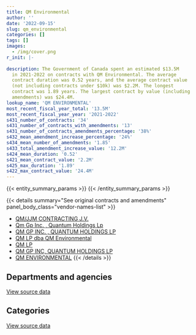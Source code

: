 ```yaml
---
title: QM Environmental
author: ''
date: '2022-09-15'
slug: qm_environmental
categories: []
tags: []
images:
  - /img/cover.png
r_init: |-
  
description: The Government of Canada spent an estimated $13.5M
  in 2021-2022 on contracts with QM Environmental. The average
  contract duration was 0.52 years, and the average contract value
  (not including contracts under $10k) was $2.2M. The longest
  contract was 1.89 years. The largest contract by value (including
  amendments) was $24.4M.
lookup_name: 'QM ENVIRONMENTAL'
most_recent_fiscal_year_total: '13.5M'
most_recent_fiscal_year_year: '2021-2022'
s431_number_of_contracts: '34'
s431_number_of_contracts_with_amendments: '13'
s431_number_of_contracts_amendments_percentage: '38%'
s432_mean_amendment_increase_percentage: '24%'
s434_mean_number_of_amendments: '1.85'
s433_total_amendment_increase_value: '12.2M'
s424_mean_duration: '0.52'
s421_mean_contract_value: '2.2M'
s425_max_duration: '1.89'
s422_max_contract_value: '24.4M'
---
```


<script src="/rmarkdown-libs/htmlwidgets/htmlwidgets.js"></script>
<link href="/rmarkdown-libs/datatables-css/datatables-crosstalk.css" rel="stylesheet" />
<script src="/rmarkdown-libs/datatables-binding/datatables.js"></script>
<script src="/rmarkdown-libs/jquery/jquery-3.6.0.min.js"></script>
<link href="/rmarkdown-libs/dt-core-bootstrap/css/dataTables.bootstrap.min.css" rel="stylesheet" />
<link href="/rmarkdown-libs/dt-core-bootstrap/css/dataTables.bootstrap.extra.css" rel="stylesheet" />
<script src="/rmarkdown-libs/dt-core-bootstrap/js/jquery.dataTables.min.js"></script>
<script src="/rmarkdown-libs/dt-core-bootstrap/js/dataTables.bootstrap.min.js"></script>
<link href="/rmarkdown-libs/crosstalk/css/crosstalk.min.css" rel="stylesheet" />
<script src="/rmarkdown-libs/crosstalk/js/crosstalk.min.js"></script>
<script src="/rmarkdown-libs/htmlwidgets/htmlwidgets.js"></script>
<link href="/rmarkdown-libs/datatables-css/datatables-crosstalk.css" rel="stylesheet" />
<script src="/rmarkdown-libs/datatables-binding/datatables.js"></script>
<script src="/rmarkdown-libs/jquery/jquery-3.6.0.min.js"></script>
<link href="/rmarkdown-libs/dt-core-bootstrap/css/dataTables.bootstrap.min.css" rel="stylesheet" />
<link href="/rmarkdown-libs/dt-core-bootstrap/css/dataTables.bootstrap.extra.css" rel="stylesheet" />
<script src="/rmarkdown-libs/dt-core-bootstrap/js/jquery.dataTables.min.js"></script>
<script src="/rmarkdown-libs/dt-core-bootstrap/js/dataTables.bootstrap.min.js"></script>
<link href="/rmarkdown-libs/crosstalk/css/crosstalk.min.css" rel="stylesheet" />
<script src="/rmarkdown-libs/crosstalk/js/crosstalk.min.js"></script>

{{< entity_summary_params >}}
{{< /entity_summary_params >}}

{{< details summary="See original contracts and amendments" panel_body_class="vendor-names-list" >}}
- [QM/JJM CONTRACTING J.V.](https://search.open.canada.ca/en/ct/?sort=contract_value_f%20desc&page=1&search_text=%22QM%2fJJM%20CONTRACTING%20J.V.%22)
- [Qm Gp Inc. , Quantum Holdings Lp](https://search.open.canada.ca/en/ct/?sort=contract_value_f%20desc&page=1&search_text=%22Qm%20Gp%20Inc.%20%2c%20Quantum%20Holdings%20Lp%22)
- [QM GP INC. , QUANTUM HOLDINGS LP](https://search.open.canada.ca/en/ct/?sort=contract_value_f%20desc&page=1&search_text=%22QM%20GP%20INC.%20%2c%20QUANTUM%20HOLDINGS%20LP%22)
- [QM LP dba QM Environmental](https://search.open.canada.ca/en/ct/?sort=contract_value_f%20desc&page=1&search_text=%22QM%20LP%20dba%20QM%20Environmental%22)
- [QM LP](https://search.open.canada.ca/en/ct/?sort=contract_value_f%20desc&page=1&search_text=%22QM%20LP%22)
- [QM GP INC, QUANTUM HOLDINGS LP](https://search.open.canada.ca/en/ct/?sort=contract_value_f%20desc&page=1&search_text=%22QM%20GP%20INC%2c%20QUANTUM%20HOLDINGS%20LP%22)
- [QM ENVIRONMENTAL](https://search.open.canada.ca/en/ct/?sort=contract_value_f%20desc&page=1&search_text=%22QM%20ENVIRONMENTAL%22)
{{< /details >}}

## Departments and agencies

<div id="htmlwidget-1" style="width:100%;height:auto;" class="datatables html-widget"></div>
<script type="application/json" data-for="htmlwidget-1">{"x":{"style":"bootstrap","filter":"none","vertical":false,"data":[["<a href=\"/departments/dfo-mpo/\">Fisheries and Oceans Canada<\/a>","<a href=\"/departments/dnd-mdn/\">National Defence<\/a>","<a href=\"/departments/pc/\">Parks Canada<\/a>","<a href=\"/departments/pwgsc-tpsgc/\">Public Services and Procurement Canada<\/a>","<a href=\"/departments/rcmp-grc/\">Royal Canadian Mounted Police<\/a>"],[13335,791168.4,null,9081755.98,33907.65],[null,null,null,17822141.93,null],[null,671394,null,1879100.36,null],[null,3820104.36,242743.21,9476739.84,null]],"container":"<table class=\"table table-striped table-hover row-border order-column display\">\n  <thead>\n    <tr>\n      <th>Department<\/th>\n      <th>2018-2019<\/th>\n      <th>2019-2020<\/th>\n      <th>2020-2021<\/th>\n      <th>2021-2022<\/th>\n    <\/tr>\n  <\/thead>\n<\/table>","options":{"order":[[4,"desc"]],"pageLength":10,"autoWidth":true,"columnDefs":[{"targets":1,"render":"function(data, type, row, meta) {\n    return type !== 'display' ? data : DTWidget.formatCurrency(data, \"$\", 2, 3, \",\", \".\", true, null);\n  }"},{"targets":2,"render":"function(data, type, row, meta) {\n    return type !== 'display' ? data : DTWidget.formatCurrency(data, \"$\", 2, 3, \",\", \".\", true, null);\n  }"},{"targets":3,"render":"function(data, type, row, meta) {\n    return type !== 'display' ? data : DTWidget.formatCurrency(data, \"$\", 2, 3, \",\", \".\", true, null);\n  }"},{"targets":4,"render":"function(data, type, row, meta) {\n    return type !== 'display' ? data : DTWidget.formatCurrency(data, \"$\", 2, 3, \",\", \".\", true, null);\n  }"},{"width":"16%","targets":[1,2,3,4]},{"className":"dt-right","targets":[1,2,3,4]}],"orderClasses":false}},"evals":["options.columnDefs.0.render","options.columnDefs.1.render","options.columnDefs.2.render","options.columnDefs.3.render"],"jsHooks":[]}</script>
<p class="text-right">
<a href="https://github.com/GoC-Spending/contracts-data/tree/main/data/out/vendors/qm_environmental/summary_by_fiscal_year_by_department.csv" class="source-data-link btn btn-link">View source data</a>
</p>

## Categories

<div id="htmlwidget-2" style="width:100%;height:auto;" class="datatables html-widget"></div>
<script type="application/json" data-for="htmlwidget-2">{"x":{"style":"bootstrap","filter":"none","vertical":false,"data":[["<a href=\"/categories/facilities_and_construction/\">Facilities and construction<\/a>","<a href=\"/categories/professional_services/\">Professional services<\/a>"],[826354.12,9093812.91],[66824.93,17755317],[778990.17,1771504.19],[4062847.57,9476739.84]],"container":"<table class=\"table table-striped table-hover row-border order-column display\">\n  <thead>\n    <tr>\n      <th>Category<\/th>\n      <th>2018-2019<\/th>\n      <th>2019-2020<\/th>\n      <th>2020-2021<\/th>\n      <th>2021-2022<\/th>\n    <\/tr>\n  <\/thead>\n<\/table>","options":{"order":[[4,"desc"]],"dom":"t","pageLength":30,"autoWidth":true,"columnDefs":[{"targets":1,"render":"function(data, type, row, meta) {\n    return type !== 'display' ? data : DTWidget.formatCurrency(data, \"$\", 2, 3, \",\", \".\", true, null);\n  }"},{"targets":2,"render":"function(data, type, row, meta) {\n    return type !== 'display' ? data : DTWidget.formatCurrency(data, \"$\", 2, 3, \",\", \".\", true, null);\n  }"},{"targets":3,"render":"function(data, type, row, meta) {\n    return type !== 'display' ? data : DTWidget.formatCurrency(data, \"$\", 2, 3, \",\", \".\", true, null);\n  }"},{"targets":4,"render":"function(data, type, row, meta) {\n    return type !== 'display' ? data : DTWidget.formatCurrency(data, \"$\", 2, 3, \",\", \".\", true, null);\n  }"},{"width":"16%","targets":[1,2,3,4]},{"className":"dt-right","targets":[1,2,3,4]}],"orderClasses":false,"lengthMenu":[10,25,30,50,100]}},"evals":["options.columnDefs.0.render","options.columnDefs.1.render","options.columnDefs.2.render","options.columnDefs.3.render"],"jsHooks":[]}</script>
<p class="text-right">
<a href="https://github.com/GoC-Spending/contracts-data/tree/main/data/out/vendors/qm_environmental/summary_by_fiscal_year_by_category.csv" class="source-data-link btn btn-link">View source data</a>
</p>
